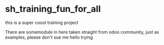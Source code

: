 # sh_training_fun_for_all
this is a super coool training project 

There are somemodule in here taken straight from odoo community, just as examples, please don't sue me
hello trying
